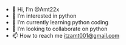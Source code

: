 - 👋 Hi, I’m @Amt22x
- 👀 I’m interested in python 
- 🌱 I’m currently learning python coding 
- 💞️ I’m looking to collaborate on python 
- 📫 How to reach me itzamt001@gmail.com

<!---
Amt22x/Amt22x is a ✨ special ✨ repository because its `README.md` (this file) appears on your GitHub profile.
You can click the Preview link to take a look at your changes.
--->

